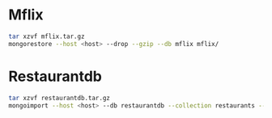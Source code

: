 # Mflix

```sh
tar xzvf mflix.tar.gz
mongorestore --host <host> --drop --gzip --db mflix mflix/
```

# Restaurantdb

```sh
tar xzvf restaurantdb.tar.gz
mongoimport --host <host> --db restaurantdb --collection restaurants --drop --file restaurantdb/restaurants.json
```
